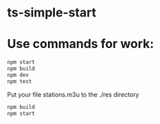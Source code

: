 # ts-simple-start

# Use commands for work:

```bash
npm start
npm build
npm dev
npm test
```

Put your file stations.m3u to the ./res directory

```bash
npm build
npm start
```
